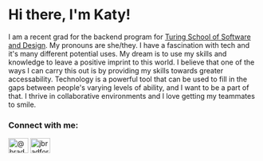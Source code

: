 <h1>Hi there, I'm Katy! </h1>

<p> I am a recent grad for the backend program for <a href="https://turing.edu/">Turing School of Software and Design</a>. My pronouns are she/they. I have a fascination with tech and it's many different potential uses. My dream is to use my skills and knowledge to leave a positive imprint to this world. I believe that one of the ways I can carry this out is by providing my skills towards greater accessability. Technology is a powerful tool that can be used to fill in the gaps between people's varying levels of ability, and I want to be a part of that. I thrive in collaborative environments and I love getting my teammates to smile. <p> 
  
  

<h3 align="left">Connect with me:</h3>
<p align="left">
<a href="https://twitter.com/Katy_Harrod" target="blank"><img align="center" src="https://raw.githubusercontent.com/rahuldkjain/github-profile-readme-generator/master/src/images/icons/Social/twitter.svg" alt="@bradbreiten" height="30" width="40" /></a>
<a href="https://www.linkedin.com/in/katyharrod/" target="blank"><img align="center" src="https://raw.githubusercontent.com/rahuldkjain/github-profile-readme-generator/master/src/images/icons/Social/linked-in-alt.svg" alt="jbradfordbreiten" height="30" width="40" /></a>
</p><br><br>




